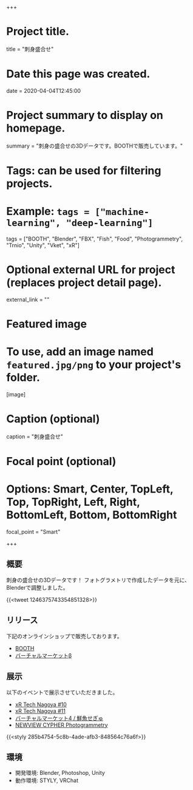 +++
# Project title.
title = "刺身盛合せ"

# Date this page was created.
date = 2020-04-04T12:45:00

# Project summary to display on homepage.
summary = "刺身の盛合せの3Dデータです。BOOTHで販売しています。"

# Tags: can be used for filtering projects.
# Example: `tags = ["machine-learning", "deep-learning"]`
tags = ["BOOTH", "Blender", "FBX", "Fish", "Food", "Photogrammetry", "Trnio", "Unity", "Vket", "xR"]

# Optional external URL for project (replaces project detail page).
external_link = ""

# Featured image
# To use, add an image named `featured.jpg/png` to your project's folder. 
[image]
  # Caption (optional)
  caption = "刺身盛合せ"

  # Focal point (optional)
  # Options: Smart, Center, TopLeft, Top, TopRight, Left, Right, BottomLeft, Bottom, BottomRight
  focal_point = "Smart"

+++



## 概要

刺身の盛合せの3Dデータです！
フォトグラメトリで作成したデータを元に、Blenderで調整しました。

{{<tweet 1246375743354851328>}}



## リリース
下記のオンラインショップで販売しております。

- [BOOTH](https://segur.booth.pm/items/1947294)
- [バーチャルマーケットβ](https://www.v-market.work/ec/items/789/detail/)



## 展示

以下のイベントで展示させていただきました。

- [xR Tech Nagoya #10](https://vrm-nagoya.connpass.com/event/167144/)
- [xR Tech Nagoya #11](https://vrm-nagoya.connpass.com/event/170700/)
- [バーチャルマーケット4 / 鮮魚せぎゅ](https://www.v-market.work/v4/catalog/circle/932)
- [NEWVIEW CYPHER Photogrammetry](https://newview.design/cypher/photogrammetry/)

{{<styly 285b4754-5c8b-4ade-afb3-848564c76a6f>}}



## 環境

- 開発環境: Blender, Photoshop, Unity
- 動作環境: STYLY, VRChat


